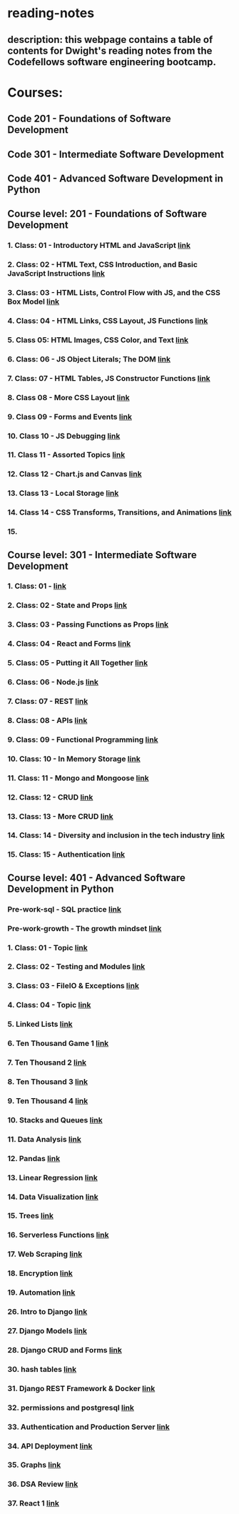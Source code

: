 # reading-notes

## description: this webpage contains a table of contents for Dwight's reading notes from the Codefellows software engineering bootcamp. 

# Courses: 
## Code 201 - Foundations of Software Development 
## Code 301 - Intermediate Software Development 
## Code 401 - Advanced Software Development in Python 

## Course level: 201 - Foundations of Software Development 

### 1. Class: 01 - Introductory HTML and JavaScript  [link](https://github.com/dlindqu3/reading-notes/blob/main/code_201_notes/class_01.md)
### 2. Class: 02 - HTML Text, CSS Introduction, and Basic JavaScript Instructions  [link](https://github.com/dlindqu3/reading-notes/blob/main/code_201_notes/class_02.md) 
### 3. Class: 03 - HTML Lists, Control Flow with JS, and the CSS Box Model [link](https://github.com/dlindqu3/reading-notes/blob/main/code_201_notes/class_03.md)
### 4. Class: 04 - HTML Links, CSS Layout, JS Functions [link](https://github.com/dlindqu3/reading-notes/blob/main/code_201_notes/class_04.md)
### 5. Class 05: HTML Images, CSS Color, and Text [link](https://github.com/dlindqu3/reading-notes/blob/main/code_201_notes/class_05.md)
### 6. Class: 06 - JS Object Literals; The DOM [link](https://github.com/dlindqu3/reading-notes/blob/main/code_201_notes/class_06.md)
### 7. Class: 07 - HTML Tables, JS Constructor Functions [link](https://github.com/dlindqu3/reading-notes/blob/main/code_201_notes/class_07.md)
### 8. Class 08 - More CSS Layout [link](https://github.com/dlindqu3/reading-notes/blob/main/code_201_notes/class_08.md)
### 9. Class 09 - Forms and Events [link](https://github.com/dlindqu3/reading-notes/blob/main/code_201_notes/class_09.md)
### 10. Class 10 - JS Debugging [link](https://github.com/dlindqu3/reading-notes/blob/main/code_201_notes/class_10.md)
### 11. Class 11 - Assorted Topics [link](https://github.com/dlindqu3/reading-notes/blob/main/code_201_notes/class_11.md)
### 12. Class 12 - Chart.js and Canvas [link](https://github.com/dlindqu3/reading-notes/blob/main/code_201_notes/class_12.md)
### 13. Class 13 - Local Storage [link](https://github.com/dlindqu3/reading-notes/blob/main/code_201_notes/class_13.md)
### 14. Class 14 - CSS Transforms, Transitions, and Animations [link](https://github.com/dlindqu3/reading-notes/blob/main/code_201_notes/class_14.md)
### 15. 

## Course level: 301 - Intermediate Software Development 
### 1. Class: 01 -   [link]()
### 2. Class: 02 - State and Props  [link](https://github.com/dlindqu3/reading-notes/blob/main/code_301_notes/class_02.md)
### 3. Class: 03 - Passing Functions as Props  [link](https://github.com/dlindqu3/reading-notes/blob/main/code_301_notes/class_03.md)
### 4. Class: 04 - React and Forms [link](https://github.com/dlindqu3/reading-notes/blob/main/code_301_notes/class_04.md)
### 5. Class: 05 - Putting it All Together [link](https://github.com/dlindqu3/reading-notes/blob/main/code_301_notes/class_05.md)
### 6. Class: 06 - Node.js [link](https://github.com/dlindqu3/reading-notes/blob/main/code_301_notes/class_06.md)
### 7. Class: 07 - REST [link](https://github.com/dlindqu3/reading-notes/blob/main/code_301_notes/class_07.md)
### 8. Class: 08 - APIs [link](https://github.com/dlindqu3/reading-notes/blob/main/code_301_notes/class_08.md)
### 9. Class: 09 - Functional Programming [link](https://github.com/dlindqu3/reading-notes/blob/main/code_301_notes/class_09.md)
### 10. Class: 10 - In Memory Storage [link](https://github.com/dlindqu3/reading-notes/blob/main/code_301_notes/class_10.md)
### 11. Class: 11 - Mongo and Mongoose [link](https://github.com/dlindqu3/reading-notes/blob/main/code_301_notes/class_11.md)
### 12. Class: 12 - CRUD [link](https://github.com/dlindqu3/reading-notes/blob/main/code_301_notes/class_12.md)
### 13. Class: 13 - More CRUD [link](https://github.com/dlindqu3/reading-notes/blob/main/code_301_notes/class_13.md)
### 14. Class: 14 - Diversity and inclusion in the tech industry [link](https://github.com/dlindqu3/reading-notes/blob/main/code_301_notes/class_14.md)
### 15. Class: 15 - Authentication [link](https://github.com/dlindqu3/reading-notes/blob/main/code_301_notes/class_15.md)

## Course level: 401 - Advanced Software Development in Python
### Pre-work-sql - SQL practice [link](https://github.com/dlindqu3/reading-notes/blob/main/code_401_notes/pre-work-sql.md)
### Pre-work-growth - The growth mindset [link](https://github.com/dlindqu3/reading-notes/blob/main/code_401_notes/pre-work-growth.md)
### 1. Class: 01 - Topic [link](https://github.com/dlindqu3/reading-notes/blob/main/code_401_notes/class_01.md)
### 2. Class: 02 - Testing and Modules [link](https://github.com/dlindqu3/reading-notes/blob/main/code_401_notes/class_02.md)
### 3. Class: 03 - FileIO & Exceptions [link](https://github.com/dlindqu3/reading-notes/blob/main/code_401_notes/class_03.md)
### 4. Class: 04 - Topic [link](https://github.com/dlindqu3/reading-notes/blob/main/code_401_notes/class_04.md) 
### 5. Linked Lists [link](https://github.com/dlindqu3/reading-notes/blob/main/code_401_notes/linked_lists.md)
### 6. Ten Thousand Game 1 [link](https://github.com/dlindqu3/reading-notes/blob/main/code_401_notes/class_06.md)
### 7. Ten Thousand 2 [link](https://github.com/dlindqu3/reading-notes/blob/main/code_401_notes/class_07.md)
### 8. Ten Thousand 3 [link](https://github.com/dlindqu3/reading-notes/blob/main/code_401_notes/class_08.md)
### 9. Ten Thousand 4 [link](https://github.com/dlindqu3/reading-notes/blob/main/code_401_notes/class_09.md)
### 10. Stacks and Queues [link](https://github.com/dlindqu3/reading-notes/blob/main/code_401_notes/stacks_%26_queues.md)
### 11. Data Analysis [link](https://github.com/dlindqu3/reading-notes/blob/main/code_401_notes/class_11.md)
### 12. Pandas [link](https://github.com/dlindqu3/reading-notes/blob/main/code_401_notes/class_12.md)
### 13. Linear Regression [link](https://github.com/dlindqu3/reading-notes/blob/main/code_401_notes/class_13.md)
### 14. Data Visualization [link](https://github.com/dlindqu3/reading-notes/blob/main/code_401_notes/class_14.md)
### 15. Trees [link](https://github.com/dlindqu3/reading-notes/blob/main/code_401_notes/trees.md)
### 16. Serverless Functions [link](https://github.com/dlindqu3/reading-notes/blob/main/code_401_notes/class_16.md)
### 17. Web Scraping [link](https://github.com/dlindqu3/reading-notes/blob/main/code_401_notes/class_17.md)
### 18. Encryption [link](https://github.com/dlindqu3/reading-notes/blob/main/code_401_notes/class_18.md)
### 19. Automation [link](https://github.com/dlindqu3/reading-notes/blob/main/code_401_notes/class_19.md)
### 26. Intro to Django [link](https://github.com/dlindqu3/reading-notes/blob/main/code_401_notes/class_26.md)
### 27. Django Models [link](https://github.com/dlindqu3/reading-notes/blob/main/code_401_notes/class_27.md)
### 28. Django CRUD and Forms [link](https://github.com/dlindqu3/reading-notes/blob/main/code_401_notes/class_28.md)
### 30. hash tables [link](https://github.com/dlindqu3/reading-notes/blob/main/code_401_notes/hash_tables.md)
### 31. Django REST Framework & Docker [link](https://github.com/dlindqu3/reading-notes/blob/main/code_401_notes/class_31.md)
### 32. permissions and postgresql [link](https://github.com/dlindqu3/reading-notes/blob/main/code_401_notes/class_32.md)
### 33. Authentication and Production Server [link](https://github.com/dlindqu3/reading-notes/blob/main/code_401_notes/class_33.md)
### 34. API Deployment [link](https://github.com/dlindqu3/reading-notes/blob/main/code_401_notes/class_34.md)
### 35. Graphs [link](https://github.com/dlindqu3/reading-notes/blob/main/code_401_notes/graphs.md)
### 36. DSA Review [link](https://github.com/dlindqu3/reading-notes/blob/main/code_401_notes/class_36.md)
### 37. React 1 [link](https://github.com/dlindqu3/reading-notes/blob/main/code_401_notes/class_37.md)